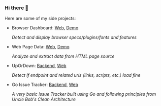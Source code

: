 ### Hi there 👋

Here are some of my side projects:
- Browser Dashboard: [Web](https://github.com/ademsa/browser-dashboard), [Demo](https://ademsa.github.io/browser-dashboard)
  
  <em>Detect and display browser specs/plugins/fonts and features</em>
  
- Web Page Data: [Web](https://github.com/ademsa/web-page-data), [Demo](https://ademsa.github.io/web-page-data)
  
  <em>Analyze and extract data from HTML page source</em>
  
- UpOrDown: [Backend](https://github.com/ademsa/upordown), [Web](https://github.com/ademsa/upordown-web)

  <em>Detect if endpoint and related urls (links, scripts, etc.) load fine</em>

- Go Issue Tracker: [Backend](https://github.com/ademsa/go-issue-tracker), [Web](https://github.com/ademsa/go-issue-tracker-web)

  <em>A very basic Issue Tracker built using Go and following principles from Uncle Bob's Clean Architecture</em>

